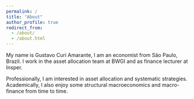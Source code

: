 ```yaml
---
permalink: /
title: "About"
author_profile: true
redirect_from: 
  - /about/
  - /about.html
---
```


My name is Gustavo Curi Amarante, I am an economist from São Paulo, Brazil. I work in the asset allocation team at BWGI and as finance lecturer at Insper.

Professionally, I am interested in asset allocation and systematic strategies. Academically, I also enjoy some structural macroeconomics and macro-finance from time to time.
